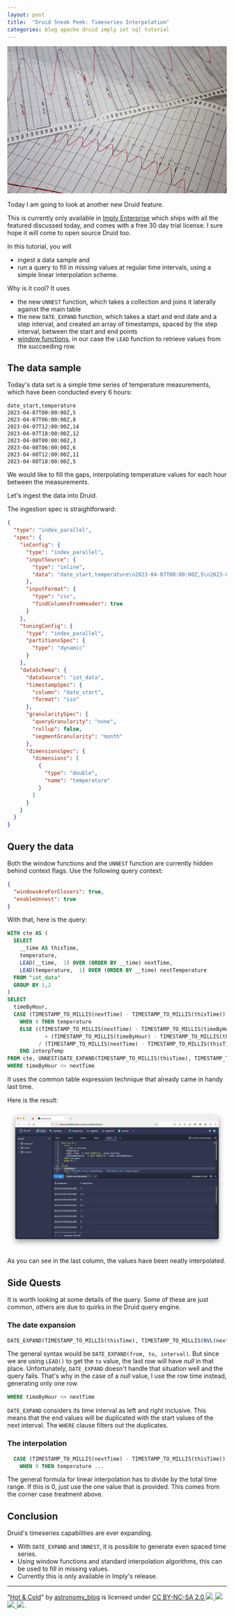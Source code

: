 ```yaml
---
layout: post
title:  "Druid Sneak Peek: Timeseries Interpolation"
categories: blog apache druid imply iot sql tutorial
---
```

![Druid Cookbook](/assets/2023-04-08-01-hotandcold.jpg)

Today I am going to look at another new Druid feature.

This is currently only available in [Imply Enterprise](https://imply.io/download-imply/) which ships with all the featured discussed today, and comes with a free 30 day trial license. I sure hope it will come to open source Druid too.

In this tutorial, you will 

- ingest a data sample and
- run a query to fill in missing values at regular time intervals, using a simple linear interpolation scheme.

Why is it cool? It uses 

-  the new `UNNEST` function, which takes a collection and joins it laterally against the main table
-  the new `DATE_EXPAND` function, which takes a start and end date and a step interval, and created an array of timestamps, spaced by the step interval, between the start and end points
-  [window functions](/2023/03/26/druid-26-sneak-peek-window-functions/), in our case the `LEAD` function to retrieve values from the succeeding row.

## The data sample

Today's data set is a simple time series of temperature measurements, which have been conducted every 6 hours:

```csv
date_start,temperature
2023-04-07T00:00:00Z,5
2023-04-07T06:00:00Z,8
2023-04-07T12:00:00Z,14
2023-04-07T18:00:00Z,12
2023-04-08T00:00:00Z,3
2023-04-08T06:00:00Z,6
2023-04-08T12:00:00Z,11
2023-04-08T18:00:00Z,5
```

We would like to fill the gaps, interpolating temperature values for each hour between the measurements.

Let's ingest the data into Druid.

The ingestion spec is straightforward:

```json
{
  "type": "index_parallel",
  "spec": {
    "ioConfig": {
      "type": "index_parallel",
      "inputSource": {
        "type": "inline",
        "data": "date_start,temperature\n2023-04-07T00:00:00Z,5\n2023-04-07T06:00:00Z,8\n2023-04-07T12:00:00Z,14\n2023-04-07T18:00:00Z,12\n2023-04-08T00:00:00Z,3\n2023-04-08T06:00:00Z,6\n2023-04-08T12:00:00Z,11\n2023-04-08T18:00:00Z,5"
      },
      "inputFormat": {
        "type": "csv",
        "findColumnsFromHeader": true
      }
    },
    "tuningConfig": {
      "type": "index_parallel",
      "partitionsSpec": {
        "type": "dynamic"
      }
    },
    "dataSchema": {
      "dataSource": "iot_data",
      "timestampSpec": {
        "column": "date_start",
        "format": "iso"
      },
      "granularitySpec": {
        "queryGranularity": "none",
        "rollup": false,
        "segmentGranularity": "month"
      },
      "dimensionsSpec": {
        "dimensions": [
          {
            "type": "double",
            "name": "temperature"
          }
        ]
      }
    }
  }
}
```

## Query the data

Both the window functions and the `UNNEST` function are currently hidden behind context flags. Use the following query context:

```json
{
  "windowsAreForClosers": true,
  "enableUnnest": true
}
```

With that, here is the query:

```sql
WITH cte AS (
  SELECT 
    __time AS thisTime, 
    temperature,
    LEAD(__time,  1) OVER (ORDER BY __time) nextTime,
    LEAD(temperature,  1) OVER (ORDER BY __time) nextTemperature
  FROM "iot_data"
  GROUP BY 1,2
)
SELECT
  timeByHour,
  CASE (TIMESTAMP_TO_MILLIS(nextTime) - TIMESTAMP_TO_MILLIS(thisTime)) 
    WHEN 0 THEN temperature
    ELSE ((TIMESTAMP_TO_MILLIS(nextTime) - TIMESTAMP_TO_MILLIS(timeByHour)) * temperature 
            + (TIMESTAMP_TO_MILLIS(timeByHour) - TIMESTAMP_TO_MILLIS(thisTime)) * nextTemperature) 
          / (TIMESTAMP_TO_MILLIS(nextTime) - TIMESTAMP_TO_MILLIS(thisTime))
    END interpTemp
FROM cte, UNNEST(DATE_EXPAND(TIMESTAMP_TO_MILLIS(thisTime), TIMESTAMP_TO_MILLIS(NVL(nextTime, thisTime)), 'PT1H')) AS t(timeByHour)
WHERE timeByHour <> nextTime
```

It uses the common table expression technique that already came in handy last time.

Here is the result:

![query result](/assets/2023-04-08-02.jpg)

As you can see in the last column, the values have been neatly interpolated.

## Side Quests

It is worth looking at some details of the query. Some of these are just common, others are due to quirks in the Druid query engine.

### The date expansion

```sql
DATE_EXPAND(TIMESTAMP_TO_MILLIS(thisTime), TIMESTAMP_TO_MILLIS(NVL(nextTime, thisTime)), 'PT1H')
```

The general syntax would be `DATE_EXPAND(from, to, interval)`. But since we are using `LEAD()` to get the `to` value, the last row will have _null_ in that place. Unfortunately, `DATE_EXPAND` doesn't handle that situation well and the query fails. That's why in the case of a _null_ value, I use the row time instead, generating only one row.

```sql
WHERE timeByHour <> nextTime
```

`DATE_EXPAND` considers its time interval as left and right inclusive. This means that the end values will be duplicated with the start values of the next interval. The `WHERE` clause filters out the duplicates.

### The interpolation

```sql
  CASE (TIMESTAMP_TO_MILLIS(nextTime) - TIMESTAMP_TO_MILLIS(thisTime)) 
    WHEN 0 THEN temperature ...
```

The general formula for linear interpolation has to divide by the total time range. If this is 0, just use the one value that is provided. This comes from the corner case treatment above.

## Conclusion

Druid's timeseries capabilities are ever expanding.

- With `DATE_EXPAND` and `UNNEST`, it is possible to generate even spaced time series.
- Using window functions and standard interpolation algorithms, this can be used to fill in missing values.
- Currently this is only available in Imply's release.

---

 <p class="attribution">"<a target="_blank" rel="noopener noreferrer" href="https://www.flickr.com/photos/53575715@N02/6620214217">Hot & Cold</a>" by <a target="_blank" rel="noopener noreferrer" href="https://www.flickr.com/photos/53575715@N02">astronomy_blog</a> is licensed under <a target="_blank" rel="noopener noreferrer" href="https://creativecommons.org/licenses/by-nc-sa/2.0/?ref=openverse">CC BY-NC-SA 2.0
  <img src="https://mirrors.creativecommons.org/presskit/icons/cc.svg" style="height: 1em; margin-right: 0.125em; display: inline;"/>
  <img src="https://mirrors.creativecommons.org/presskit/icons/by.svg" style="height: 1em; margin-right: 0.125em; display: inline;"/>
  <img src="https://mirrors.creativecommons.org/presskit/icons/nc.svg" style="height: 1em; margin-right: 0.125em; display: inline;"/>
  <img src="https://mirrors.creativecommons.org/presskit/icons/sa.svg" style="height: 1em; margin-right: 0.125em; display: inline;"/></a>. </p> 
